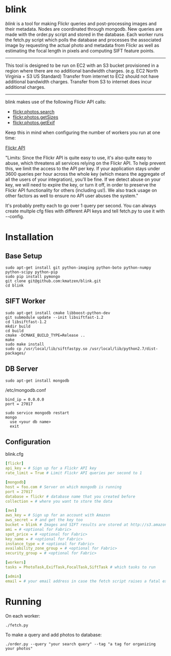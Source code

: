 blink
=====
*blink* is a tool for making Flickr queries and post-processing images and their metadata.  Nodes are coordinated through mongodb.  New queries are made with the order.py script and stored in the database.  Each worker runs the fetch.py script which polls the database and processes the associated image by requesting the actual photo and metadata from Flickr as well as estimating the focal length in pixels and computing SIFT feature points.

----

This tool is designed to be run on EC2 with an S3 bucket provisioned in a region where there are no additional bandwidth charges.  (e.g. EC2 North Virginia + S3 US Standard)  Transfer from internet to EC2 should not have additional bandwidth charges.  Transfer from S3 to internet does incur additional charges.

----

blink makes use of the following Flickr API calls:
* [flickr.photos.search](http://www.flickr.com/services/api/flickr.photos.search.html)
* [flickr.photos.getSizes](http://www.flickr.com/services/api/flickr.photos.getSizes.html)
* [flickr.photos.getExif](http://www.flickr.com/services/api/flickr.photos.getExif.html) 

Keep this in mind when configuring the number of workers you run at one time:

[Flickr API](http://www.flickr.com/services/developer/api/)

"Limits: Since the Flickr API is quite easy to use, it's also quite easy to abuse, which threatens all services relying on the Flickr API. To help prevent this, we limit the access to the API per key. If your application stays under 3600 queries per hour across the whole key (which means the aggregate of all the users of your integration), you'll be fine. If we detect abuse on your key, we will need to expire the key, or turn it off, in order to preserve the Flickr API functionality for others (including us!). We also track usage on other factors as well to ensure no API user abuses the system."

It's probably pretty each to go over 1 query per second.  You can always create multple cfg files with different API keys and tell fetch.py to use it with --config.

Installation
====
Base Setup
----
```shell
sudo apt-get install git python-imaging python-boto python-numpy python-scipy python-pip
sudo pip install pymongo
git clone git@github.com:kmatzen/blink.git
cd blink
```

SIFT Worker
----
```shell
sudo apt-get install cmake libboost-python-dev
git submodule update --init libsiftfast-1.2
cd libsiftfast-1.2
mkdir build
cd build
cmake -DCMAKE_BUILD_TYPE=Release ..
make
sudo make install
sudo cp /usr/local/lib/siftfastpy.so /usr/local/lib/python2.7/dist-packages/
```

DB Server
----
```shell
sudo apt-get install mongodb
```

/etc/mongodb.conf
```
bind_ip = 0.0.0.0
port = 27017
```

```shell
sudo service mongodb restart
mongo
  use <your db name>
  exit
```

Configuration
----
blink.cfg

```yaml
[flickr]
api_key = # Sign up for a Flickr API key
rate_limit = True # Limit Flickr API queries per second to 1

[mongodb]
host = foo.com # Server on which mongodb is running
port = 27017
database = flickr # database name that you created before
collection = # where you want to store the data

[aws]
aws_key = # Sign up for an account with Amazon
aws_secret = # and get the key too
bucket = blink # Images and SIFT results are stored at http://s3.amazonaws.com/<bucket>/<collection>/<photo>
ami = # <optional for Fabric>
spot_price = # <optional for Fabric>
key_name = # <optional for Fabric>
instance_type = # <optional for Fabric>
availability_zone_group = # <optional for Fabric>
security_group = # <optional for Fabric>

[workers]
tasks = PhotoTask,ExifTask,FocalTask,SiftTask # which tasks to run

[admin]
email = # your email address in case the fetch script raises a fatal exception
```

Running
====
On each worker:

```shell
./fetch.py
```

To make a query and add photos to database:

```shell
./order.py --query "your search query" --tag "a tag for organizing your photos"
```
